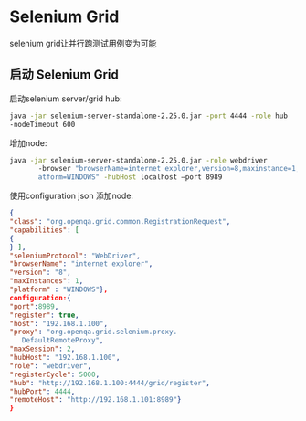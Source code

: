 # Selenium Grid 
selenium grid让并行跑测试用例变为可能

## 启动 Selenium Grid

启动selenium server/grid hub:

```sh
java -jar selenium-server-standalone-2.25.0.jar -port 4444 -role hub
-nodeTimeout 600
```

增加node:

```sh
java -jar selenium-server-standalone-2.25.0.jar -role webdriver
       -browser "browserName=internet explorer,version=8,maxinstance=1,pl
       atform=WINDOWS" -hubHost localhost –port 8989
```

使用configuration json 添加node:

```json
{
"class": "org.openqa.grid.common.RegistrationRequest",
"capabilities": [
{
} ],
"seleniumProtocol": "WebDriver",
"browserName": "internet explorer",
"version": "8",
"maxInstances": 1,
"platform" : "WINDOWS"},
configuration:{
"port":8989,
"register": true,
"host": "192.168.1.100",
"proxy": "org.openqa.grid.selenium.proxy.
   DefaultRemoteProxy",
"maxSession": 2,
"hubHost": "192.168.1.100",
"role": "webdriver",
"registerCycle": 5000,
"hub": "http://192.168.1.100:4444/grid/register",
"hubPort": 4444,
"remoteHost": "http://192.168.1.101:8989"}
}
```